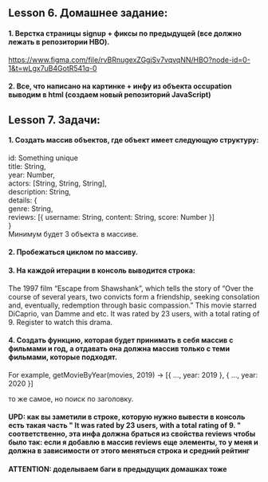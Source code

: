 ## Lesson 6. Домашнее задание:
#### 1. Верстка страницы signup + фиксы по предыдущей (все должно лежать в репозитории HBO).
  https://www.figma.com/file/rvBRnugexZGgjSv7vqvqNN/HBO?node-id=0-1&t=wLgx7uB4GotR541q-0 
#### 2. Все, что написано на картинке + инфу из объекта occupation выводим в html (создаем новый репозиторий JavaScript)

## Lesson 7. Задачи:
#### 1. Создать массив объектов, где объект имеет следующую структуру: 
id: Something unique<br>
title: String,<br>
year: Number, <br>
actors: [String, String, String],<br>
description: String,<br>
details: {<br>
   genre: String,<br>
   reviews: [{ username: String, content: String, score: Number }]<br>
}<br>
Минимум будет 3 объекта в массиве.

#### 2. Пробежаться циклом по массиву. 
#### 3. На каждой итерации в консоль выводится строка:

The 1997 film “Escape from Shawshank”, which tells the story of “Over the course of several years, two convicts form a friendship, seeking consolation and, eventually,
redemption through basic compassion.” This movie starred DiCaprio, van Damme and etc. It was rated by 23 users, with a total rating of 9. Register to watch this drama.

#### 4. Создать функцию, которая будет принимать в себя массив с фильмами и год, а отдавать она должна массив только с теми фильмами, которые подходят.

  For example, getMovieByYear(movies, 2019) -> [{ …, year: 2019 }, { …, year: 2020 }]

  то же самое, но поиск по заголовку.
#### UPD: как вы заметили в строке, которую нужно вывести в консоль есть такая часть " It was rated by 23 users, with a total rating of 9. " соответственно, эта инфа должна браться из свойства reviews чтобы было так: если я добавлю в массив reviews еще элементы, то у меня и должна в зависимости от этого меняться строка и средний рейтинг

#### ATTENTION: доделываем баги в предыдущих домашках тоже
